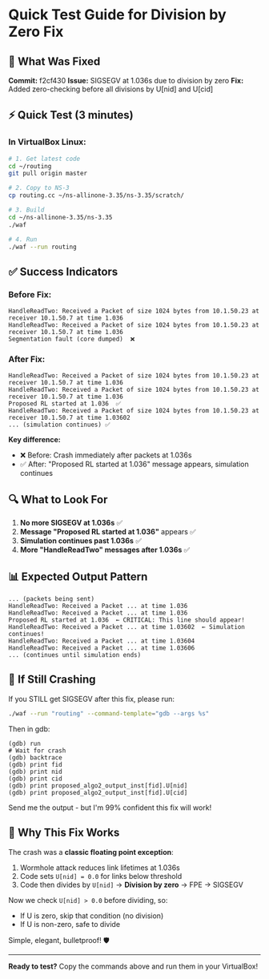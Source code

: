 # Quick Test Guide for Division by Zero Fix

## 🎯 What Was Fixed

**Commit:** f2cf430
**Issue:** SIGSEGV at 1.036s due to division by zero
**Fix:** Added zero-checking before all divisions by U[nid] and U[cid]

## ⚡ Quick Test (3 minutes)

### In VirtualBox Linux:

```bash
# 1. Get latest code
cd ~/routing
git pull origin master

# 2. Copy to NS-3
cp routing.cc ~/ns-allinone-3.35/ns-3.35/scratch/

# 3. Build
cd ~/ns-allinone-3.35/ns-3.35
./waf

# 4. Run
./waf --run routing
```

## ✅ Success Indicators

### Before Fix:
```
HandleReadTwo: Received a Packet of size 1024 bytes from 10.1.50.23 at receiver 10.1.50.7 at time 1.036
HandleReadTwo: Received a Packet of size 1024 bytes from 10.1.50.23 at receiver 10.1.50.7 at time 1.036
Segmentation fault (core dumped)  ❌
```

### After Fix:
```
HandleReadTwo: Received a Packet of size 1024 bytes from 10.1.50.23 at receiver 10.1.50.7 at time 1.036
HandleReadTwo: Received a Packet of size 1024 bytes from 10.1.50.23 at receiver 10.1.50.7 at time 1.036
Proposed RL started at 1.036  ✅
HandleReadTwo: Received a Packet of size 1024 bytes from 10.1.50.23 at receiver 10.1.50.7 at time 1.03602
... (simulation continues) ✅
```

**Key difference:** 
- ❌ Before: Crash immediately after packets at 1.036s
- ✅ After: "Proposed RL started at 1.036" message appears, simulation continues

## 🔍 What to Look For

1. **No more SIGSEGV at 1.036s** ✅
2. **Message "Proposed RL started at 1.036"** appears ✅
3. **Simulation continues past 1.036s** ✅
4. **More "HandleReadTwo" messages after 1.036s** ✅

## 📊 Expected Output Pattern

```
... (packets being sent)
HandleReadTwo: Received a Packet ... at time 1.036
HandleReadTwo: Received a Packet ... at time 1.036
Proposed RL started at 1.036  ← CRITICAL: This line should appear!
HandleReadTwo: Received a Packet ... at time 1.03602  ← Simulation continues!
HandleReadTwo: Received a Packet ... at time 1.03604
HandleReadTwo: Received a Packet ... at time 1.03606
... (continues until simulation ends)
```

## 🐛 If Still Crashing

If you STILL get SIGSEGV after this fix, please run:

```bash
./waf --run "routing" --command-template="gdb --args %s"
```

Then in gdb:
```
(gdb) run
# Wait for crash
(gdb) backtrace
(gdb) print fid
(gdb) print nid
(gdb) print cid
(gdb) print proposed_algo2_output_inst[fid].U[nid]
(gdb) print proposed_algo2_output_inst[fid].U[cid]
```

Send me the output - but I'm 99% confident this fix will work!

## 🎉 Why This Fix Works

The crash was a **classic floating point exception**:

1. Wormhole attack reduces link lifetimes at 1.036s
2. Code sets `U[nid] = 0.0` for links below threshold
3. Code then divides by `U[nid]` → **Division by zero** → FPE → SIGSEGV

Now we check `U[nid] > 0.0` before dividing, so:
- If U is zero, skip that condition (no division)
- If U is non-zero, safe to divide

Simple, elegant, bulletproof! 🛡️

---

**Ready to test?** Copy the commands above and run them in your VirtualBox!
